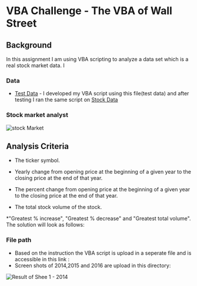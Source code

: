 # VBA Challenge - The VBA of Wall Street

## Background

In this assignment I am using VBA scripting to analyze a data set which is a real stock market data. I


### Data 

* [Test Data](Resources/alphabetical_testing.xlsx) - I developed my VBA script using this file(test data) and after testing I ran the same script on [Stock Data](Resources/Multiple_year_stock_data.xlsx)

### Stock market analyst

![stock Market](Images/stockmarket.jpg)

## Analysis Criteria 

  * The ticker symbol.

  * Yearly change from opening price at the beginning of a given year to the closing price at the end of that year.

  * The percent change from opening price at the beginning of a given year to the closing price at the end of that year.

  * The total stock volume of the stock.
  
  *"Greatest % increase", "Greatest % decrease" and "Greatest total volume". The solution will look as follows:


### File path

* Based on the instruction the VBA script is upload in a seperate file and is accessible in this link : 
* Screen shots of 2014,2015 and 2016 are upload in this directory:  

![Result of Shee 1 - 2014 ](Images/2014.jpg)




